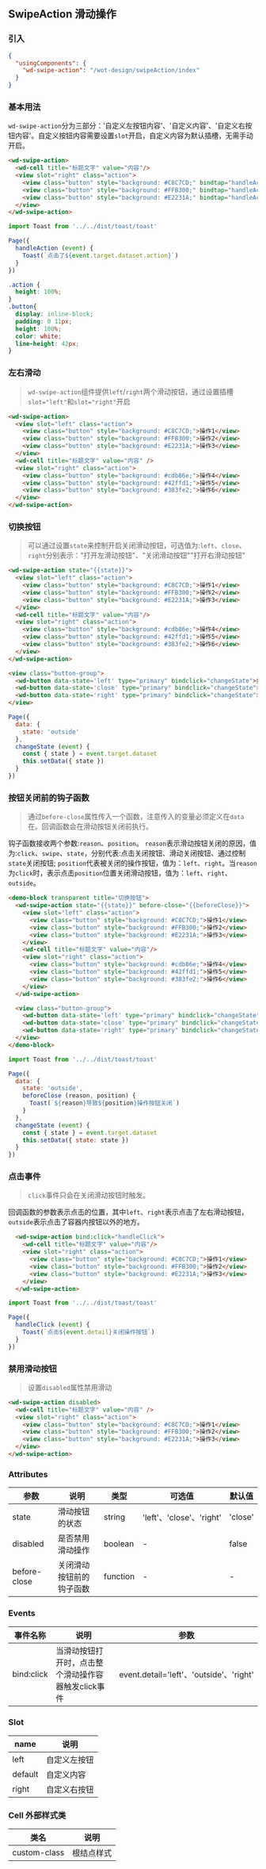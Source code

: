 ## SwipeAction 滑动操作

### 引入

```json
{
  "usingComponents": {
    "wd-swipe-action": "/wot-design/swipeAction/index"
  }
}
```

### 基本用法

`wd-swipe-action`分为三部分：'自定义左按钮内容'、'自定义内容'、'自定义右按钮内容'。自定义按钮内容需要设置`slot`开启，自定义内容为默认插槽，无需手动开启。

```html
<wd-swipe-action>
  <wd-cell title="标题文字" value="内容"/>
  <view slot="right" class="action">
    <view class="button" style="background: #C8C7CD;" bindtap="handleAction" data-action="操作1">操作1</view>
    <view class="button" style="background: #FFB300;" bindtap="handleAction" data-action="操作2">操作2</view>
    <view class="button" style="background: #E2231A;" bindtap="handleAction" data-action="操作3">操作3</view>
  </view>
</wd-swipe-action>
```
```javascript
import Toast from '../../dist/toast/toast'

Page({
  handleAction (event) {
    Toast(`点击了${event.target.dataset.action}`)
  }
})
```
```css
.action {
  height: 100%;
}
.button{
  display: inline-block;
  padding: 0 11px;
  height: 100%;
  color: white;
  line-height: 42px;
}
```

### 左右滑动

> `wd-swipe-action`组件提供`left`/`right`两个滑动按钮，通过设置插槽`slot="left"`和`slot="right"`开启

```html
<wd-swipe-action>
  <view slot="left" class="action">
    <view class="button" style="background: #C8C7CD;">操作1</view>
    <view class="button" style="background: #FFB300;">操作2</view>
    <view class="button" style="background: #E2231A;">操作3</view>
  </view>
  <wd-cell title="标题文字" value="内容" />
  <view slot="right" class="action">
    <view class="button" style="background: #cdb86e;">操作4</view>
    <view class="button" style="background: #42ffd1;">操作5</view>
    <view class="button" style="background: #383fe2;">操作6</view>
  </view>
</wd-swipe-action>
```

### 切换按钮

> 可以通过设置`state`来控制开启关闭滑动按钮，可选值为:`left`、`close`、`right`分别表示："打开左滑动按钮"、"关闭滑动按钮""打开右滑动按钮"

```html
<wd-swipe-action state="{{state}}">
  <view slot="left" class="action">
    <view class="button" style="background: #C8C7CD;">操作1</view>
    <view class="button" style="background: #FFB300;">操作2</view>
    <view class="button" style="background: #E2231A;">操作3</view>
  </view>
  <wd-cell title="标题文字" value="内容"/>
  <view slot="right" class="action">
    <view class="button" style="background: #cdb86e;">操作4</view>
    <view class="button" style="background: #42ffd1;">操作5</view>
    <view class="button" style="background: #383fe2;">操作6</view>
  </view>
</wd-swipe-action>

<view class="button-group">
  <wd-button data-state='left' type="primary" bindclick="changeState">打开左边</wd-button>
  <wd-button data-state='close' type="primary" bindclick="changeState">关闭所有</wd-button>
  <wd-button data-state='right' type="primary" bindclick="changeState">打开右边</wd-button>
</view>
```
```javascript
Page({
  data: {
    state: 'outside'
  },
  changeState (event) {
    const { state } = event.target.dataset
    this.setData({ state })
  }
})
```

### 按钮关闭前的钩子函数

> 通过`before-close`属性传入一个函数，注意传入的变量必须定义在`data`在。回调函数会在滑动按钮关闭前执行。

钩子函数接收两个参数:`reason`、`position`。
`reason`表示滑动按钮关闭的原因，值为:`click`、`swipe`、`state`，分别代表:点击关闭按钮、滑动关闭按钮、通过控制`state`关闭按钮;
`position`代表被关闭的操作按钮，值为：`left`、`right`。当`reason`为`click`时，表示点击`position`位置关闭滑动按钮，值为：`left`、`right`、`outside`。

```html
<demo-block transparent title="切换按钮">
  <wd-swipe-action state="{{state}}" before-close="{{beforeClose}}">
    <view slot="left" class="action">
      <view class="button" style="background: #C8C7CD;">操作1</view>
      <view class="button" style="background: #FFB300;">操作2</view>
      <view class="button" style="background: #E2231A;">操作3</view>
    </view>
    <wd-cell title="标题文字" value="内容"/>
    <view slot="right" class="action">
      <view class="button" style="background: #cdb86e;">操作4</view>
      <view class="button" style="background: #42ffd1;">操作5</view>
      <view class="button" style="background: #383fe2;">操作6</view>
    </view>
  </wd-swipe-action>

  <view class="button-group">
    <wd-button data-state='left' type="primary" bindclick="changeState">打开左边</wd-button>
    <wd-button data-state='close' type="primary" bindclick="changeState">关闭所有</wd-button>
    <wd-button data-state='right' type="primary" bindclick="changeState">打开右边</wd-button>
  </view>
</demo-block>
```
```javascript
import Toast from '../../dist/toast/toast'

Page({
  data: {
    state: 'outside',
    beforeClose (reason, position) {
      Toast(`${reason}导致${position}操作按钮关闭`)
    }
  },
  changeState (event) {
    const { state } = event.target.dataset
    this.setData({ state: state })
  }
})
```

### 点击事件

> `click`事件只会在关闭滑动按钮时触发。

回调函数的参数表示点击的位置，其中`left`、`right`表示点击了左右滑动按钮，`outside`表示点击了容器内按钮以外的地方。

```html
  <wd-swipe-action bind:click="handleClick">
    <wd-cell title="标题文字" value="内容"/>
    <view slot="right" class="action">
      <view class="button" style="background: #C8C7CD;">操作1</view>
      <view class="button" style="background: #FFB300;">操作2</view>
      <view class="button" style="background: #E2231A;">操作3</view>
    </view>
  </wd-swipe-action>
```
```javascript
import Toast from '../../dist/toast/toast'

Page({
  handleClick (event) {
    Toast(`点击${event.detail}关闭操作按钮`)
  }
})
```

### 禁用滑动按钮

> 设置`disabled`属性禁用滑动

```html
<wd-swipe-action disabled>
  <wd-cell title="标题文字" value="内容" />
  <view slot="right" class="action">
    <view class="button" style="background: #C8C7CD;">操作1</view>
    <view class="button" style="background: #FFB300;">操作2</view>
    <view class="button" style="background: #E2231A;">操作3</view>
  </view>
</wd-swipe-action>
```

### Attributes

| 参数      | 说明                                 | 类型      | 可选值       | 默认值   |
|---------- |------------------------------------ |---------- |------------- |-------- |
| state | 滑动按钮的状态 | string | 'left'、'close'、'right' | 'close' |
| disabled | 是否禁用滑动操作 | boolean | - | false |
| before-close | 关闭滑动按钮前的钩子函数 | function | - | - |

### Events

| 事件名称      | 说明                                 | 参数     |
|------------- |------------------------------------ |--------- |
| bind:click | 当滑动按钮打开时，点击整个滑动操作容器触发click事件 | event.detail='left'、'outside'、'right' |

### Slot

| name      | 说明       |
|------------- |----------- |
| left | 自定义左按钮 |
| default | 自定义内容 |
| right | 自定义右按钮 |

### Cell 外部样式类

| 类名     | 说明                |
|---------|---------------------|
| custom-class | 根结点样式 |

